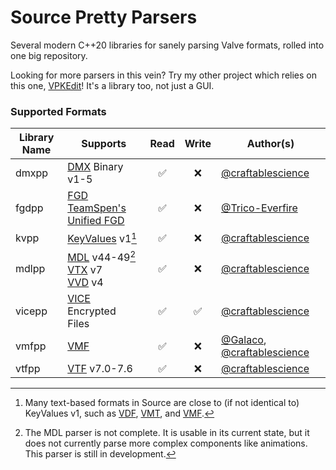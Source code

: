 # Source Pretty Parsers
Several modern C++20 libraries for sanely parsing Valve formats, rolled into one big repository.

Looking for more parsers in this vein? Try my other project which relies on this one,
[VPKEdit](https://github.com/craftablescience/VPKEdit)! It's a library too, not just a GUI.

### Supported Formats

| Library Name | Supports                                                                                                                                                                                    | Read | Write | Author(s)                                                                                      |
|--------------|---------------------------------------------------------------------------------------------------------------------------------------------------------------------------------------------|:----:|:-----:|------------------------------------------------------------------------------------------------|
| dmxpp        | [DMX](https://developer.valvesoftware.com/wiki/DMX) Binary v1-5                                                                                                                             |  ✅   |   ❌   | [@craftablescience](https://github.com/craftablescience)                                       |
| fgdpp        | [FGD](https://developer.valvesoftware.com/wiki/FGD)<br>[TeamSpen's Unified FGD](https://github.com/TeamSpen210/HammerAddons/wiki/Unified-FGD)                                               |  ✅   |   ❌   | [@Trico-Everfire](https://github.com/Trico-Everfire)                                           |
| kvpp         | [KeyValues](https://developer.valvesoftware.com/wiki/KeyValues) v1[^1]                                                                                                                      |  ✅   |   ❌   | [@craftablescience](https://github.com/craftablescience)                                       |
| mdlpp        | [MDL](https://developer.valvesoftware.com/wiki/MDL_(Source)) v44-49[^2]<br>[VTX](https://developer.valvesoftware.com/wiki/VTX) v7<br>[VVD](https://developer.valvesoftware.com/wiki/VVD) v4 |  ✅   |   ❌   | [@craftablescience](https://github.com/craftablescience)                                       |
| vicepp       | [VICE](https://developer.valvesoftware.com/wiki/VICE) Encrypted Files                                                                                                                       |  ✅   |   ✅   | [@craftablescience](https://github.com/craftablescience)                                       |
| vmfpp        | [VMF](https://developer.valvesoftware.com/wiki/VMF_(Valve_Map_Format))                                                                                                                      |  ✅   |   ❌   | [@Galaco](https://github.com/Galaco), [@craftablescience](https://github.com/craftablescience) |
| vtfpp        | [VTF](https://developer.valvesoftware.com/wiki/VTF_(Valve_Texture_Format)) v7.0-7.6                                                                                                         |  ✅   |   ❌   | [@craftablescience](https://github.com/craftablescience)                                       |

[^1]: Many text-based formats in Source are close to (if not identical to) KeyValues v1, such as [VDF](https://developer.valvesoftware.com/wiki/VDF), [VMT](https://developer.valvesoftware.com/wiki/VMT), and [VMF](https://developer.valvesoftware.com/wiki/VMF_(Valve_Map_Format)).

[^2]: The MDL parser is not complete. It is usable in its current state, but it does not currently parse more complex components like animations. This parser is still in development.
